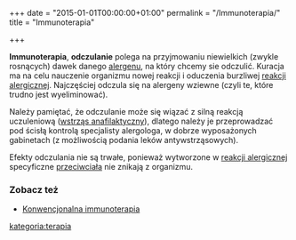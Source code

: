 +++
date = "2015-01-01T00:00:00+01:00"
permalink = "/Immunoterapia/"
title = "Immunoterapia"

+++

**Immunoterapia**, **odczulanie** polega na przyjmowaniu niewielkich (zwykle rosnących) dawek danego [alergenu](/atopedia/Alergen "wikilink"), na który chcemy sie odczulić. Kuracja ma na celu nauczenie organizmu nowej reakcji i oduczenia burzliwej [reakcji alergicznej](/atopedia/Reakcja_alergiczna "wikilink"). Najczęściej odczula się na alergeny wziewne (czyli te, które trudno jest wyeliminować).

Należy pamiętać, że odczulanie może się wiązać z silną reakcją uczuleniową ([wstrząs anafilaktyczny](/atopedia/Wstrząs_anafilaktyczny "wikilink")), dlatego należy je przeprowadzać pod ścisłą kontrolą specjalisty alergologa, w dobrze wyposażonych gabinetach (z możliwością podania leków antywstrząsowych).

Efekty odczulania nie są trwałe, ponieważ wytworzone w [reakcji alergicznej](/atopedia/Reakcja_alergiczna "wikilink") specyficzne [przeciwciała](/atopedia/Przeciwciało "wikilink") nie znikają z organizmu.

### Zobacz też

-   [Konwencjonalna immunoterapia](http://www.alergia.org.pl/lek/archiwum/02_04/klas.html)

[kategoria:terapia](/atopedia/kategoria:terapia "wikilink")